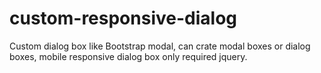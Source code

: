 # custom-responsive-dialog
Custom dialog box like Bootstrap modal, can crate modal boxes or dialog boxes, mobile responsive dialog box only required jquery.
